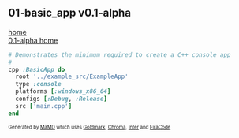 ## 01-basic_app v0.1-alpha
[home](../index.html)  
[0.1-alpha home](index.html)
```ruby
# Demonstrates the minimum required to create a C++ console app
#
cpp :BasicApp do
  root '../example_src/ExampleApp'
  type :console
  platforms [:windows_x86_64]
  configs [:Debug, :Release]
  src ['main.cpp']
end
```

<sub><sup>Generated by <a href="https://github.com/ishani/MaMD">MaMD</a> which uses <a href="https://github.com/yuin/goldmark">Goldmark</a>, <a href="https://github.com/alecthomas/chroma">Chroma</a>, <a href="https://rsms.me/inter">Inter</a> and <a href="https://github.com/tonsky/FiraCode">FiraCode</a></sup></sub>
